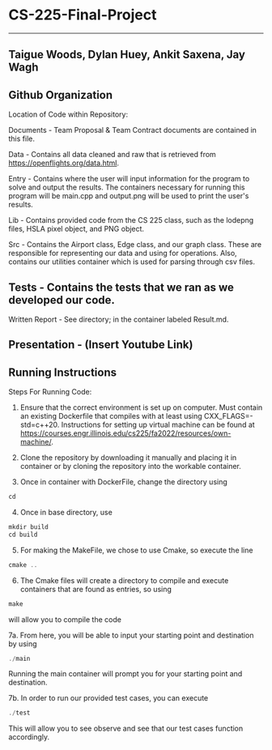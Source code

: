 # CS-225-Final-Project
------------------------------------------------------------------------------------
Taigue Woods, Dylan Huey, Ankit Saxena, Jay Wagh
-------------------------------------------------------------------------------------
Github Organization
-------------------------------------------------------------------------------------
Location of Code within Repository: 

Documents - Team Proposal & Team Contract documents are contained in this file.

Data - Contains all data cleaned and raw that is retrieved from https://openflights.org/data.html.

Entry - Contains where the user will input information for the program to solve and output the results. The containers necessary for running this program will be main.cpp and output.png will be used to print the user's results. 

Lib - Contains provided code from the CS 225 class, such as the lodepng files, HSLA pixel object, and PNG object.

Src - Contains the Airport class, Edge class, and our graph class. These are responsible for representing our data and using for operations. Also, contains our
utilities container which is used for parsing through csv files.

Tests - Contains the tests that we ran as we developed our code. 
-------------------------------------------------------------------------------------
Written Report - See directory; in the container labeled Result.md.

Presentation - (Insert Youtube Link)
-------------------------------------------------------------------------------------
Running Instructions
-------------------------------------------------------------------------------------
Steps For Running Code: 

1. Ensure that the correct environment is set up on computer. Must contain an existing Dockerfile that compiles with at least using CXX_FLAGS=-std=c++20. Instructions for setting up virtual machine can be found at https://courses.engr.illinois.edu/cs225/fa2022/resources/own-machine/.

2. Clone the repository by downloading it manually and placing it in container or by cloning the repository into the workable container.

3. Once in container with DockerFile, change the directory using
```c++
cd
```

4. Once in base directory, use 
```c++
mkdir build
cd build
```

5. For making the MakeFile, we chose to use Cmake, so execute the line 

```c++
cmake .. 
```

6. The Cmake files will create a directory to compile and execute containers that are 
found as entries, so using 
```c++ 
make 
``` 
will allow you to compile the code

7a. From here, you will be able to input your starting point and destination by using 
```c++
./main
``` 
Running the main container will prompt you for your starting point and destination.

7b. In order to run our provided test cases, you can execute 
```c++
./test
```
This will allow you to see observe and see that our test cases function accordingly.





